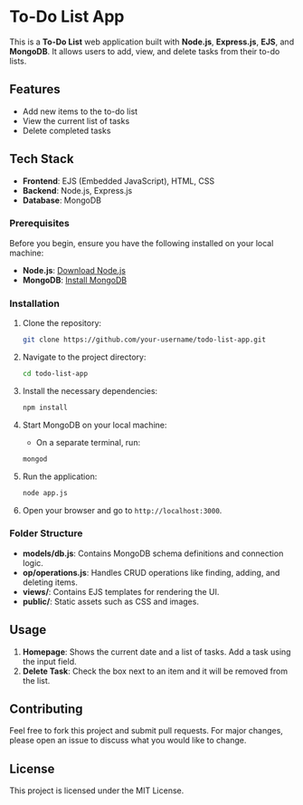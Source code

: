 # To-Do List App

This is a **To-Do List** web application built with **Node.js**, **Express.js**, **EJS**, and **MongoDB**. It allows users to add, view, and delete tasks from their to-do lists.

## Features
- Add new items to the to-do list
- View the current list of tasks
- Delete completed tasks

## Tech Stack
- **Frontend**: EJS (Embedded JavaScript), HTML, CSS
- **Backend**: Node.js, Express.js
- **Database**: MongoDB

### Prerequisites
Before you begin, ensure you have the following installed on your local machine:
- **Node.js**: [Download Node.js](https://nodejs.org/)
- **MongoDB**: [Install MongoDB](https://docs.mongodb.com/manual/installation/)

### Installation
1. Clone the repository:
    ```bash
    git clone https://github.com/your-username/todo-list-app.git
    ```
2. Navigate to the project directory:
    ```bash
    cd todo-list-app
    ```
3. Install the necessary dependencies:
    ```bash
    npm install
    ```
4. Start MongoDB on your local machine:
    - On a separate terminal, run:
    ```bash
    mongod
    ```

5. Run the application:
    ```bash
    node app.js
    ```

6. Open your browser and go to `http://localhost:3000`.

### Folder Structure

- **models/db.js**: Contains MongoDB schema definitions and connection logic.
- **op/operations.js**: Handles CRUD operations like finding, adding, and deleting items.
- **views/**: Contains EJS templates for rendering the UI.
- **public/**: Static assets such as CSS and images.

## Usage

1. **Homepage**: Shows the current date and a list of tasks. Add a task using the input field.
2. **Delete Task**: Check the box next to an item and it will be removed from the list.

## Contributing

Feel free to fork this project and submit pull requests. For major changes, please open an issue to discuss what you would like to change.

## License

This project is licensed under the MIT License.


